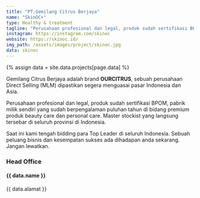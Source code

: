 ```yaml
---
title: "PT.Gemilang Citrus Berjaya"
name: "SkinOC+"
type: Healthy & treatment
tagline: "Perusahaan profesional dan legal, produk sudah sertifikasi BPOM"
instagram: https://instagram.com/skinoc
website: https://skinoc.id/
img_path: /assets/images/project/skinoc.jpg
data: skinoc
---  
```

{% assign data = site.data.projects[page.data] %}

Gemilang Citrus Berjaya adalah brand **OURCITRUS**, sebuah perusahaan Direct Selling (MLM) dipastikan segera menguasai pasar Indonesia dan Asia.

Perusahaan profesional dan legal, produk sudah sertifikasi BPOM, pabrik milik sendiri yang sudah berpengalaman puluhan tahun di bidang premium produk beauty care dan personal care. Master stockist yang langsung tersebar di seluruh provinsi di Indonesia.

Saat ini kami tengah bidding para Top Leader di seluruh Indonesia. Sebuah peluang bisnis dan kesempatan sukses ada dihadapan anda sekarang. Jangan lewatkan.  

<h3>Head Office</h3>
<h4> {{ data.name }} </h4>
<p>{{ data.alamat }}</p>
